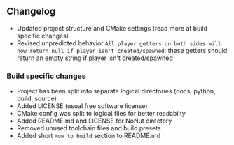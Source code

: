 ## Changelog

- Updated project structure and CMake settings (read more at build specific changes)
- Revised unpredicted behavior ``All player getters on both sides will now return null if player isn't created/spawned``: these getters should return an empty string if player isn't created/spawned

### Build specific changes

- Project has been split into separate logical directories (docs, python, build, source)
- Added LICENSE (usual free software license)
- CMake config was split to logical files for better readabilty
- Added README.md and LICENSE for NoNut directory
- Removed unused toolchain files and build presets
- Added short ``How to build`` section to README.md
